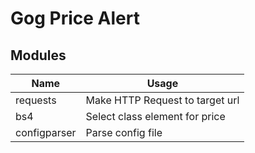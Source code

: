 # Gog Price Alert

## Modules

| Name     | Usage                           |
| -------- | ------------------------------- |
| requests | Make HTTP Request to target url |
| bs4      | Select class element for price  |
| configparser | Parse config file |